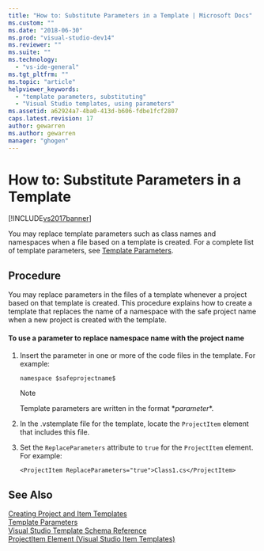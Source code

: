 ```yaml
---
title: "How to: Substitute Parameters in a Template | Microsoft Docs"
ms.custom: ""
ms.date: "2018-06-30"
ms.prod: "visual-studio-dev14"
ms.reviewer: ""
ms.suite: ""
ms.technology: 
  - "vs-ide-general"
ms.tgt_pltfrm: ""
ms.topic: "article"
helpviewer_keywords: 
  - "template parameters, substituting"
  - "Visual Studio templates, using parameters"
ms.assetid: a62924a7-4ba0-413d-b606-fdbe1fcf2807
caps.latest.revision: 17
author: gewarren
ms.author: gewarren
manager: "ghogen"
---
```

# How to: Substitute Parameters in a Template
[!INCLUDE[vs2017banner](../includes/vs2017banner.md)]

  
You may replace template parameters such as class names and namespaces when a file based on a template is created. For a complete list of template parameters, see [Template Parameters](../ide/template-parameters.md).  
  
## Procedure  
 You may replace parameters in the files of a template whenever a project based on that template is created. This procedure explains how to create a template that replaces the name of a namespace with the safe project name when a new project is created with the template.  
  
#### To use a parameter to replace namespace name with the project name  
  
1.  Insert the parameter in one or more of the code files in the template. For example:  
  
    ```  
    namespace $safeprojectname$  
    ```  
  
    > [!NOTE]
    >  Template parameters are written in the format $*parameter*$.  
  
2.  In the .vstemplate file for the template, locate the `ProjectItem` element that includes this file.  
  
3.  Set the `ReplaceParameters` attribute to `true` for the `ProjectItem` element. For example:  
  
    ```  
    <ProjectItem ReplaceParameters="true">Class1.cs</ProjectItem>  
    ```  
  
## See Also  
 [Creating Project and Item Templates](../ide/creating-project-and-item-templates.md)   
 [Template Parameters](../ide/template-parameters.md)   
 [Visual Studio Template Schema Reference](../extensibility/visual-studio-template-schema-reference.md)   
 [ProjectItem Element (Visual Studio Item Templates)](../extensibility/projectitem-element-visual-studio-item-templates.md)



